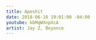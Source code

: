 ```yaml
---
title: Apeshit
date: 2018-06-16 19:01:00 -04:00
youtube: kbMqWXnpXcA
artist: Jay Z, Beyonce
---
```


